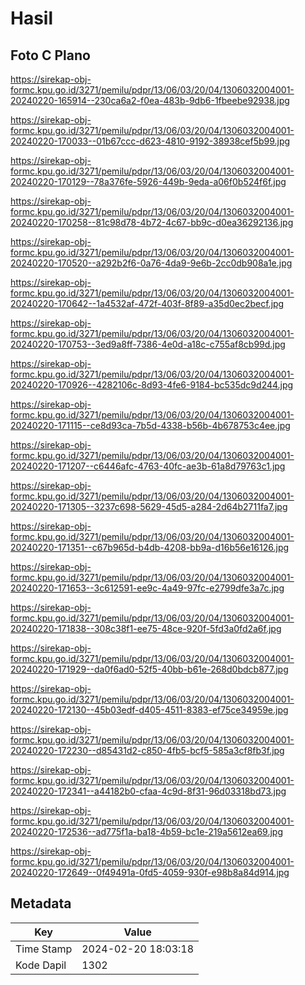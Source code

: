 # Hasil

## Foto C Plano

https://sirekap-obj-formc.kpu.go.id/3271/pemilu/pdpr/13/06/03/20/04/1306032004001-20240220-165914--230ca6a2-f0ea-483b-9db6-1fbeebe92938.jpg

https://sirekap-obj-formc.kpu.go.id/3271/pemilu/pdpr/13/06/03/20/04/1306032004001-20240220-170033--01b67ccc-d623-4810-9192-38938cef5b99.jpg

https://sirekap-obj-formc.kpu.go.id/3271/pemilu/pdpr/13/06/03/20/04/1306032004001-20240220-170129--78a376fe-5926-449b-9eda-a06f0b524f6f.jpg

https://sirekap-obj-formc.kpu.go.id/3271/pemilu/pdpr/13/06/03/20/04/1306032004001-20240220-170258--81c98d78-4b72-4c67-bb9c-d0ea36292136.jpg

https://sirekap-obj-formc.kpu.go.id/3271/pemilu/pdpr/13/06/03/20/04/1306032004001-20240220-170520--a292b2f6-0a76-4da9-9e6b-2cc0db908a1e.jpg

https://sirekap-obj-formc.kpu.go.id/3271/pemilu/pdpr/13/06/03/20/04/1306032004001-20240220-170642--1a4532af-472f-403f-8f89-a35d0ec2becf.jpg

https://sirekap-obj-formc.kpu.go.id/3271/pemilu/pdpr/13/06/03/20/04/1306032004001-20240220-170753--3ed9a8ff-7386-4e0d-a18c-c755af8cb99d.jpg

https://sirekap-obj-formc.kpu.go.id/3271/pemilu/pdpr/13/06/03/20/04/1306032004001-20240220-170926--4282106c-8d93-4fe6-9184-bc535dc9d244.jpg

https://sirekap-obj-formc.kpu.go.id/3271/pemilu/pdpr/13/06/03/20/04/1306032004001-20240220-171115--ce8d93ca-7b5d-4338-b56b-4b678753c4ee.jpg

https://sirekap-obj-formc.kpu.go.id/3271/pemilu/pdpr/13/06/03/20/04/1306032004001-20240220-171207--c6446afc-4763-40fc-ae3b-61a8d79763c1.jpg

https://sirekap-obj-formc.kpu.go.id/3271/pemilu/pdpr/13/06/03/20/04/1306032004001-20240220-171305--3237c698-5629-45d5-a284-2d64b2711fa7.jpg

https://sirekap-obj-formc.kpu.go.id/3271/pemilu/pdpr/13/06/03/20/04/1306032004001-20240220-171351--c67b965d-b4db-4208-bb9a-d16b56e16126.jpg

https://sirekap-obj-formc.kpu.go.id/3271/pemilu/pdpr/13/06/03/20/04/1306032004001-20240220-171653--3c612591-ee9c-4a49-97fc-e2799dfe3a7c.jpg

https://sirekap-obj-formc.kpu.go.id/3271/pemilu/pdpr/13/06/03/20/04/1306032004001-20240220-171838--308c38f1-ee75-48ce-920f-5fd3a0fd2a6f.jpg

https://sirekap-obj-formc.kpu.go.id/3271/pemilu/pdpr/13/06/03/20/04/1306032004001-20240220-171929--da0f6ad0-52f5-40bb-b61e-268d0bdcb877.jpg

https://sirekap-obj-formc.kpu.go.id/3271/pemilu/pdpr/13/06/03/20/04/1306032004001-20240220-172130--45b03edf-d405-4511-8383-ef75ce34959e.jpg

https://sirekap-obj-formc.kpu.go.id/3271/pemilu/pdpr/13/06/03/20/04/1306032004001-20240220-172230--d85431d2-c850-4fb5-bcf5-585a3cf8fb3f.jpg

https://sirekap-obj-formc.kpu.go.id/3271/pemilu/pdpr/13/06/03/20/04/1306032004001-20240220-172341--a44182b0-cfaa-4c9d-8f31-96d03318bd73.jpg

https://sirekap-obj-formc.kpu.go.id/3271/pemilu/pdpr/13/06/03/20/04/1306032004001-20240220-172536--ad775f1a-ba18-4b59-bc1e-219a5612ea69.jpg

https://sirekap-obj-formc.kpu.go.id/3271/pemilu/pdpr/13/06/03/20/04/1306032004001-20240220-172649--0f49491a-0fd5-4059-930f-e98b8a84d914.jpg


## Metadata

| Key        | Value               |
| ---------- | ------------------- |
| Time Stamp | 2024-02-20 18:03:18 |
| Kode Dapil | 1302                |



